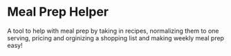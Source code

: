 # Meal Prep Helper
A tool to help with meal prep by taking in recipes, normalizing them to one serving, pricing and orginizing a shopping list and making weekly meal prep easy!
